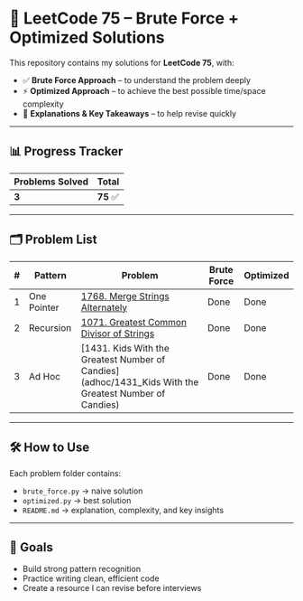 # 🧩 LeetCode 75 – Brute Force + Optimized Solutions

This repository contains my solutions for **LeetCode 75**, with:
- ✅ **Brute Force Approach** – to understand the problem deeply
- ⚡ **Optimized Approach** – to achieve the best possible time/space complexity
- 📝 **Explanations & Key Takeaways** – to help revise quickly

---

## 📊 Progress Tracker
| Problems Solved | Total |
|-----------------|-------|
| **3**           | **75** ✅ |

---

## 🗂 Problem List

| # | Pattern     | Problem                                                                         | Brute Force | Optimized |
|---|-------------|---------------------------------------------------------------------------------|-------------|-----------|
| 1 | One Pointer | [1768. Merge Strings Alternately](one_pointer/1768_merge_strings_alternatively) | Done        | Done      |
| 2 | Recursion   | [1071. Greatest Common Divisor of Strings](recursion/1071_greatest_common_divisor_of_strings)                                    | Done        | Done      |
| 3 | Ad Hoc      | [1431. Kids With the Greatest Number of Candies](adhoc/1431_Kids With the Greatest Number of Candies)                                    | Done        | Done      |

---

## 🛠 How to Use
Each problem folder contains:
- `brute_force.py` → naive solution
- `optimized.py` → best solution
- `README.md` → explanation, complexity, and key insights

---

## 🎯 Goals
- Build strong pattern recognition
- Practice writing clean, efficient code
- Create a resource I can revise before interviews
